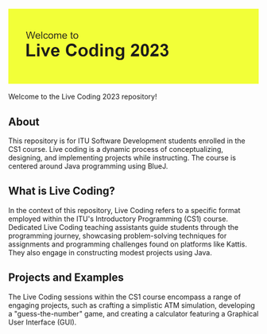 ![Live Coding 2023](img/header.png)

Welcome to the Live Coding 2023 repository!

## About

This repository is for ITU Software Development students enrolled in the CS1 
course. Live coding is a dynamic process of conceptualizing, designing, and 
implementing projects while instructing. The course is centered around Java 
programming using BlueJ.

## What is Live Coding?

In the context of this repository, Live Coding refers to a specific format 
employed within the ITU's Introductory Programming (CS1) course. Dedicated Live 
Coding teaching assistants guide students through the programming journey, 
showcasing problem-solving techniques for assignments and programming 
challenges found on platforms like Kattis. They also engage in constructing 
modest projects using Java.

## Projects and Examples

The Live Coding sessions within the CS1 course encompass a range of engaging 
projects, such as crafting a simplistic ATM simulation, developing a 
"guess-the-number" game, and creating a calculator featuring a Graphical User 
Interface (GUI).
